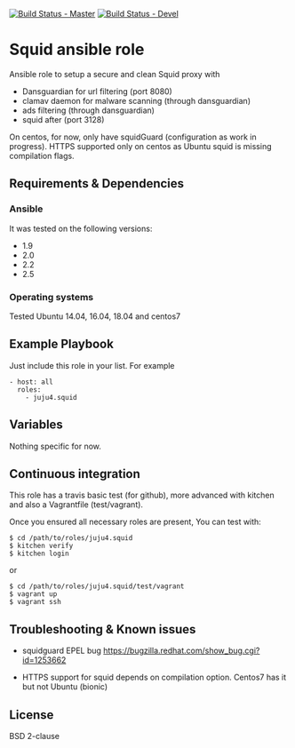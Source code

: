 [![Build Status - Master](https://travis-ci.org/juju4/ansible-squid.svg?branch=master)](https://travis-ci.org/juju4/ansible-squid)
[![Build Status - Devel](https://travis-ci.org/juju4/ansible-squid.svg?branch=devel)](https://travis-ci.org/juju4/ansible-squid/branches)
# Squid ansible role

Ansible role to setup a secure and clean Squid proxy with
* Dansguardian for url filtering (port 8080)
* clamav daemon for malware scanning (through dansguardian)
* ads filtering (through dansguardian)
* squid after (port 3128)

On centos, for now, only have squidGuard (configuration as work in progress).
HTTPS supported only on centos as Ubuntu squid is missing compilation flags.

## Requirements & Dependencies

### Ansible
It was tested on the following versions:
 * 1.9
 * 2.0
 * 2.2
 * 2.5

### Operating systems

Tested Ubuntu 14.04, 16.04, 18.04 and centos7

## Example Playbook

Just include this role in your list.
For example

```
- host: all
  roles:
    - juju4.squid
```

## Variables

Nothing specific for now.

## Continuous integration

This role has a travis basic test (for github), more advanced with kitchen and also a Vagrantfile (test/vagrant).

Once you ensured all necessary roles are present, You can test with:
```
$ cd /path/to/roles/juju4.squid
$ kitchen verify
$ kitchen login
```
or
```
$ cd /path/to/roles/juju4.squid/test/vagrant
$ vagrant up
$ vagrant ssh
```

## Troubleshooting & Known issues

* squidguard EPEL bug
https://bugzilla.redhat.com/show_bug.cgi?id=1253662

* HTTPS support for squid depends on compilation option. Centos7 has it but not Ubuntu (bionic)

## License

BSD 2-clause

